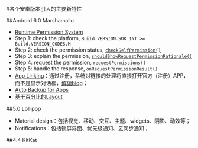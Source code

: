 #各个安卓版本引入的主要新特性

##Android 6.0 Marshamallo
+  [Runtime Permission System](http://android-developers.blogspot.jp/2015/08/building-better-apps-with-runtime.html)
  +  Step 1: check the platform, `Build.VERSION.SDK_INT >= Build.VERSION_CODES.M`
  +  Step 2: check the permission status, [`checkSelfPermission()`](http://goo.gl/T7vE7b)
  +  Step 3: explain the permission, [`shouldShowRequestPermissionRationale()`](http://goo.gl/bFyfVj)
  +  Step 4: request the permission, [`requestPermissions()`](http://goo.gl/yNuizg)
  +  Step 5: handle the response, `onRequestPermissionResult()`
+  [App Linking](https://developer.android.com/preview/features/app-linking.html)：通过注册，系统对链接的处理将直接打开官方（注册）APP，而不是显示对话框，[解读blog](https://chris.orr.me.uk/android-app-linking-how-it-works/)；
+  [Auto Backup for Apps](http://developer.android.com/preview/backup/index.html)
+  [基于百分比的Layout](https://developer.android.com/reference/android/support/percent/package-summary.html)

##5.0 Lollipop
+  Material design：包括视觉、移动、交互、主题、widgets、阴影、动效等；
+  Notifications：包括锁屏界面、优先级通知、云同步通知；

##4.4 KitKat